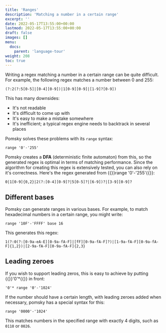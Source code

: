```yaml
---
title: 'Ranges'
description: 'Matching a number in a certain range'
excerpt: ''
date: 2022-05-17T13:55:00+00:00
lastmod: 2022-05-17T13:55:00+00:00
draft: false
images: []
menu:
  docs:
    parent: 'language-tour'
weight: 208
toc: true
---
```


Writing a regex matching a number in a certain range can be quite difficult. For example, the
following regex matches a number between 0 and 255:

```regexp
(?:2(?:5[0-5]|[0-4][0-9])|1[0-9][0-9]|[1-9]?[0-9])
```

This has many downsides:

- It's not readable
- It's difficult to come up with
- It's easy to make a mistake somewhere
- It's inefficient; a typical regex engine needs to backtrack in several places

Pomsky solves these problems with its `range` syntax:

```pomsky
range '0'-'255'
```

Pomsky creates a **DFA** (deterministic finite automaton) from this, so the generated regex is
optimal in terms of matching performance. Since the algorithm for creating this regex is extensively
tested, you can also rely on it's correctness. Here's the regex generated from
{{<po>}}range '0'-'255'{{</po>}}:

```regexp
0|1[0-9]{0,2}|2(?:[0-4][0-9]?|5[0-5]?|[6-9])?|[3-9][0-9]?
```

## Different bases

Pomsky can generate ranges in various bases. For example, to match hexadecimal numbers in a certain
range, you might write:

```pomsky
range '10F'-'FFFF' base 16
```

This generates this regex:

```regexp
1(?:0(?:[0-9a-eA-E][0-9a-fA-F]|[fF][0-9a-fA-F]?)|[1-9a-fA-F][0-9a-fA-F]{1,2})|[2-9a-fA-F][0-9a-fA-F]{2,3}
```

## Leading zeroes

If you wish to support leading zeros, this is easy to achieve by putting {{<po>}}'0'\*{{</po>}}
in front:

```pomsky
'0'* range '0'-'1024'
```

If the number should have a certain length, with leading zeroes added when necessary, pomsky has a
special syntax for this:

```pomsky
range '0000'-'1024'
```

This matches numbers in the specified range with exactly 4 digits, such as `0110` or `0026`.
